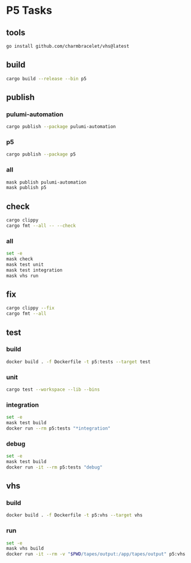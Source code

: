 # P5 Tasks

## tools
~~~sh
go install github.com/charmbracelet/vhs@latest
~~~

## build

~~~sh
cargo build --release --bin p5
~~~

## publish

### pulumi-automation
~~~sh
cargo publish --package pulumi-automation
~~~

### p5
~~~sh
cargo publish --package p5
~~~

### all
~~~sh
mask publish pulumi-automation
mask publish p5
~~~

## check

~~~sh
cargo clippy
cargo fmt --all -- --check
~~~

### all
~~~sh
set -e
mask check
mask test unit
mask test integration
mask vhs run
~~~

## fix

~~~sh
cargo clippy --fix
cargo fmt --all
~~~

## test

### build
~~~sh
docker build . -f Dockerfile -t p5:tests --target test
~~~

### unit

~~~sh
cargo test --workspace --lib --bins
~~~

### integration

~~~sh
set -e
mask test build
docker run --rm p5:tests "*integration"
~~~

### debug
~~~sh
set -e
mask test build
docker run -it --rm p5:tests "debug"
~~~

## vhs

### build
~~~sh
docker build . -f Dockerfile -t p5:vhs --target vhs
~~~

### run
~~~sh
set -e
mask vhs build
docker run -it --rm -v "$PWD/tapes/output:/app/tapes/output" p5:vhs
~~~
